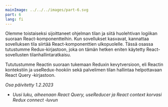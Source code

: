 ```yaml
---
mainImage: ../../../images/part-6.svg
part: 6
lang: fi
---
```


<div class="intro">

Olemme toistaiseksi sijoittaneet ohjelman tilan ja siitä huolehtivan logiikan suoraan React-komponentteihin. Kun sovellukset kasvavat, kannattaa sovelluksen tila siirtää React-komponenttien ulkopuolelle. Tässä osassa tutustumme Redux-kirjastoon, joka on tämän hetken eniten käytetty React-sovellusten tilanhallintaratkaisu.

Tututustumme Reactin suoraan tukemaan Reduxin kevytversioon, eli Reactin kontekstiin ja useRedux-hookiin sekä palvelimen tilan hallintaa helpottavaan React Query ‑kirjastoon.

<i>Osa päivitetty 1.2.2023</i>
- <i>Uusi luku, aiheenaan React Query, useReducer ja React context korvasi Redux connect ‑luvun</i>

</div>
